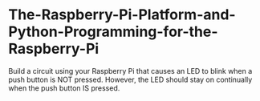 # The-Raspberry-Pi-Platform-and-Python-Programming-for-the-Raspberry-Pi
Build a circuit using your Raspberry Pi that causes an LED to blink when a push button is NOT pressed. However, the LED should stay on continually when the push button IS pressed.
